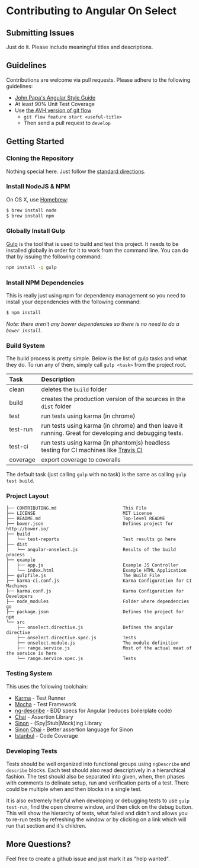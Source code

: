 # Contributing to Angular On Select

## Submitting Issues

Just do it. Please include meaningful titles and descriptions.

## Guidelines

Contributions are welcome via pull requests. Please adhere to the following guidelines:
 
  * [John Papa's Angular Style Guide](https://github.com/johnpapa/angular-styleguide)
  * At least 90% Unit Test Coverage
  * Use [the AVH version of git flow](https://github.com/petervanderdoes/gitflow-avh)
    * `git flow feature start <useful-title>`
    * Then send a pull request to `develop`

## Getting Started

### Cloning the Repository

Nothing special here. Just follow the [standard directions](https://help.github.com/articles/fork-a-repo/). 

### Install NodeJS & NPM

On OS X, use [Homebrew](http://brew.sh/):

```bash
$ brew install node
$ brew install npm
```

### Globally Install Gulp

[Gulp](http://gulpjs.com/) is the tool that is used to build and test this project. It needs to be installed globally
in order for it to work from the command line. You can do that by issuing the following command:

```bash
npm install -g gulp
```

### Install NPM Dependencies

This is really just using npm for dependency management so you need to install your dependencies with the following
command:

```bash
$ npm install
```

_Note: there aren't any bower dependencies so there is no need to do a `bower install`._ 


### Build System

The build process is pretty simple. Below is the list of gulp tasks and what they do. To run any of them, simply
call `gulp <task>` from the project root.

Task        | Description
:---------- | :----------
clean       | deletes the `build` folder
build       | creates the production version of the sources in the `dist` folder
test        | run tests using karma (in chrome)
test-run    | run tests using karma (in chrome) and then leave it running.  Great for developing and debugging tests.
test-ci     | run tests using karma (in phantomjs) headless testing for CI machines like [Travis CI](https://travis-ci.org/)
coverage    | export coverage to coveralls

The default task (just calling `gulp` with no task) is the same as calling `gulp test build`.

### Project Layout

```text
├── CONTRIBUTING.md                         This File
├── LICENSE                                 MIT License
├── README.md                               Top-level README
├── bower.json                              Defines project for http://bower.io/
├── build
│   └── test-reports                        Test results go here
├── dist
│   └── angular-onselect.js                 Results of the build process
├── example
│   ├── app.js                              Example JS Controller
│   └── index.html                          Example HTML Application
├── gulpfile.js                             The Build File
├── karma-ci.conf.js                        Karma Configuration for CI Machines
├── karma.conf.js                           Karma Configuration for Developers
├── node_modules                            Folder where dependencies go
├── package.json                            Defines the project for npm
└── src
    ├── onselect.directive.js               Defines the angular directive
    ├── onselect.directive.spec.js          Tests
    ├── onselect.module.js                  The module definition
    ├── range.service.js                    Most of the actual meat of the service is here
    └── range.service.spec.js               Tests
```

### Testing System

This uses the following toolchain:

  * [Karma](https://karma-runner.github.io) - Test Runner
  * [Mocha](http://mochajs.org/) - Test Framework
  * [ng-describe](https://github.com/kensho/ng-describe) - BDD specs for Angular (reduces boilerplate code)
  * [Chai](http://chaijs.com/) - Assertion Library
  * [Sinon](http://sinonjs.org/) - (Spy|Stub|Mock)ing Library
  * [Sinon Chai](https://github.com/domenic/sinon-chai) - Better assertion language for Sinon
  * [Istanbul](https://gotwarlost.github.io/istanbul/) - Code Coverage

### Developing Tests

Tests should be well organized into functional groups using `ngDescribe` and `describe` blocks. Each test should also
read descriptively in a hierarchical fashion. The test should also be separated into given, when, then phases with
comments to delinate setup, run and verification parts of a test.  There could be multiple when and then blocks in a
single test.

It is also extremely helpful when developing or debugging tests to use `gulp test-run`, find the open chrome window,
and then click on the debug button.  This will show the hierarchy of tests, what failed and didn't and allows you to
re-run tests by refreshing the window or by clicking on a link which will run that section and it's children.

## More Questions?

Feel free to create a github issue and just mark it as "help wanted".
